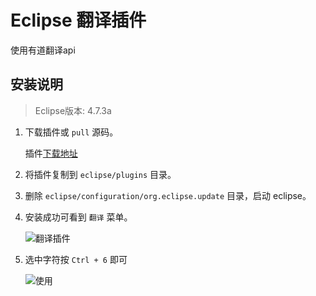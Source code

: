 # Eclipse 翻译插件

使用有道翻译api

## 安装说明

> Eclipse版本: 4.7.3a

1. 下载插件或 `pull` 源码。

    插件[下载地址](https://github.com/JavaHello/eclipse-translate-plugin/blob/master/plugins/)

2. 将插件复制到 `eclipse/plugins` 目录。

3. 删除 `eclipse/configuration/org.eclipse.update` 目录，启动 eclipse。

4. 安装成功可看到 `翻译` 菜单。

    ![翻译插件](https://www.luokai.ltd/temp/20180700001.PNG)

5. 选中字符按 `Ctrl + 6` 即可

    ![使用](https://www.luokai.ltd/temp/20180700002.PNG)
